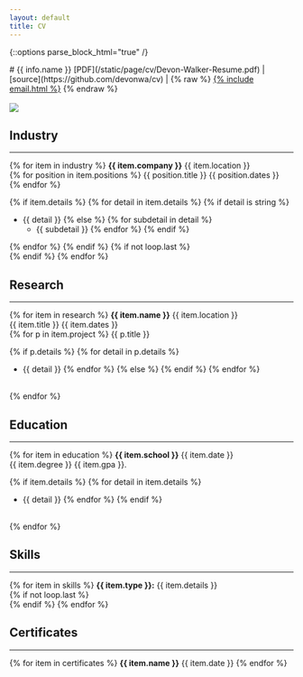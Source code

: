 ```yaml
---
layout: default
title: CV
---
```


{::options parse_block_html="true" /}
<div class="cv">
<div class="row">
<div class="col-xs-8">
<div class="text-left">
# {{ info.name }}
[PDF](/static/page/cv/Devon-Walker-Resume.pdf)
&#124;
[source](https://github.com/devonwa/cv)
&#124;
{% raw %}
<a href="mailto:{% include email.html %}">{% include email.html %}</a>
{% endraw %}
<br />
<br />
</div>
</div>
<div class="col-xs-4">
<img class="img-responsive img-circle cv-pic" src="../static/image/2014-10-05-me-head-100x100.jpg" />
</div>
</div>

## Industry
<hr>

{% for item in industry %}
**{{ item.company }}** <span class="pull-right">{{ item.location }}</span><br />
{% for position in item.positions %}
{{ position.title }} <span class="pull-right">{{ position.dates }}</span><br />
{% endfor %}

{% if item.details %}
{% for detail in item.details %}
{% if detail is string %}
* {{ detail }}
{% else %}
{% for subdetail in detail %}
  * {{ subdetail }}
{% endfor %}
{% endif %}

{% endfor %}
{% endif %}
{% if not loop.last %}
<br />
{% endif %}
{% endfor %}

## Research
<hr>

{% for item in research %}
**{{ item.name }}** <span class="pull-right">{{ item.location }}</span><br />
{{ item.title }} <span class="pull-right">{{ item.dates }}</span><br />
{% for p in item.project %}
{{ p.title }}

{% if p.details %}
{% for detail in p.details %}
* {{ detail }}
{% endfor %}
{% else %}
{% endif %}
{% endfor %}
<br />
{% endfor %}

## Education
<hr>

{% for item in education %}
**{{ item.school }}** <span class="pull-right">{{ item.date }}</span><br />
{{ item.degree }} {{ item.gpa }}.<br />

{% if item.details %}
{% for detail in item.details %}
* {{ detail }}
{% endfor %}
{% endif %}
<br />
{% endfor %}

## Skills
<hr>

{% for item in skills %}
**{{ item.type }}:** {{ item.details }}
<br />
{% if not loop.last %}
<br />
{% endif %}
{% endfor %}

## Certificates
<hr>

{% for item in certificates %}
**{{ item.name }}** <span class="pull-right">{{ item.date }}</span>
{% endfor %}

</div>